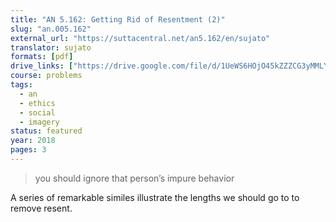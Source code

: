 ```yaml
---
title: "AN 5.162: Getting Rid of Resentment (2)"
slug: "an.005.162"
external_url: "https://suttacentral.net/an5.162/en/sujato"
translator: sujato
formats: [pdf]
drive_links: ["https://drive.google.com/file/d/1UeWS6HOjO45kZZZCG3yMMLYoR3XmxRjr/view?usp=drivesdk"]
course: problems
tags:
  - an
  - ethics
  - social
  - imagery
status: featured
year: 2018
pages: 3
---
```


> you should ignore that person’s impure behavior

A series of remarkable similes illustrate the lengths we should go to to remove resent.

